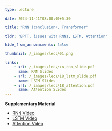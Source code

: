 ```yaml
---
type: lecture

date: 2024-11-11T08:00:00+5:30

title: "RNN (conclusion), Transformer"

tldr: "BPTT, issues with RNNs, LSTM, Attention"

hide_from_announcments: false

thumbnail: /_images/lecs/01.png

links:
    - url: /_images/lecs/18_rnn_slide.pdf
      name: RNN Slides
    - url: /_images/lecs/18_lstm_slide.pdf
      name: LSTM Slides
    - url: /_images/lecs/18_attention.pdf
      name: Attention Slides
---
```

**Supplementary Material:**
- [RNN Video](https://www.youtube.com/watch?v=KZPh8F-rymY)
- [LSTM Video](https://www.youtube.com/watch?v=KZPh8F-rymY)
- [Attention Video](https://www.youtube.com/watch?v=KZPh8F-rymY)
